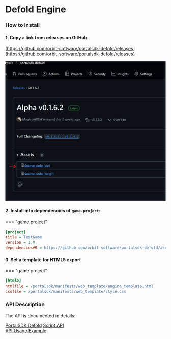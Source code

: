 # Defold Engine

### How to install

#### 1. Copy a link from releases on GitHub
[https://github.com/orbit-software/portalsdk-defold/releases](https://github.com/orbit-software/portalsdk-defold/releases)

![img](images/defold/1.png)

#### 2. Install into dependencies of `game.project`:
=== "game.project"
```ini
[project]
title = TestGame
version = 1.0
dependencies#0 = https://github.com/orbit-software/portalsdk-defold/archive/refs/tags/v0.1.6.2.zip
```
#### 3. Set a template for HTML5 export

=== "game.project"
```ini
[html5]
htmlfile = /portalsdk/manifests/web_template/engine_template.html
cssfile = /portalsdk/manifests/web_template/style.css
```

### API Description
The API is documented in details: 

[PortalSDK Defold](https://github.com/orbit-software/portalsdk-defold)
[Script API](https://github.com/orbit-software/portalsdk-defold/blob/master/portalsdk/api/portalsdk.script_api)  
[API Usage Example](https://github.com/orbit-software/portalsdk-defold/blob/master/main/main.script)
